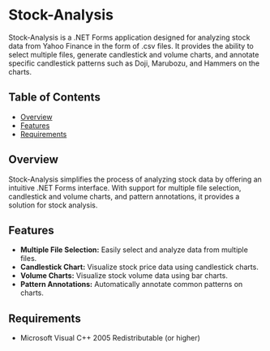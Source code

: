 # Stock-Analysis

Stock-Analysis is a .NET Forms application designed for analyzing stock data from Yahoo Finance in the form of .csv files. It provides the ability to select multiple files, generate candlestick and volume charts, and annotate specific candlestick patterns such as Doji, Marubozu, and Hammers on the charts.

## Table of Contents

- [Overview](#overview)
- [Features](#features)
- [Requirements](#requirements)

## Overview

Stock-Analysis simplifies the process of analyzing stock data by offering an intuitive .NET Forms interface. With support for multiple file selection, candlestick and volume charts, and pattern annotations, it provides a solution for stock analysis.

## Features

- **Multiple File Selection:** Easily select and analyze data from multiple files.
- **Candlestick Chart:** Visualize stock price data using candlestick charts.
- **Volume Charts:** Visualize stock volume data using bar charts.
- **Pattern Annotations:** Automatically annotate common patterns on charts.

## Requirements

- Microsoft Visual C++ 2005 Redistributable (or higher)

